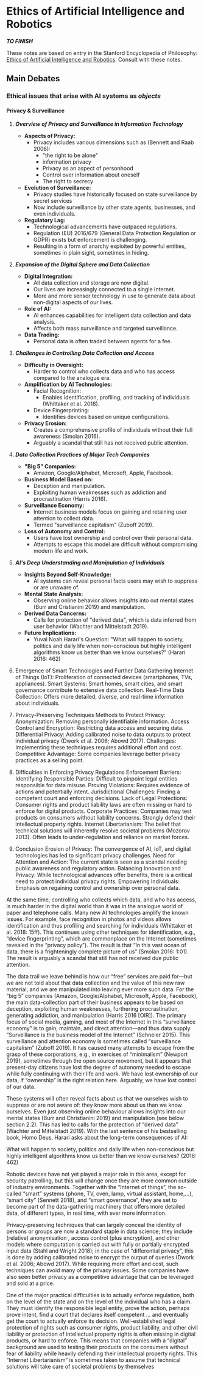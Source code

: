 # Ethics of Artificial Intelligence and Robotics

***TO FINISH***

These notes are based on entry in the Stanford Encyclopedia of Philosophy: [Ethics of Artificial Intelligence and Robotics](https://plato.stanford.edu/entries/ethics-ai/#PrivSurv). Consult with these notes.

## Main Debates

### Ethical issues that arise with AI systems as *objects*

#### Privacy & Surveillance

1. ***Overview of Privacy and Surveillance in Information Technology***
    * **Aspects of Privacy:**
        * Privacy includes various dimensions such as (Bennett and Raab 2006):
            * "the right to be alone"
            * information privacy
            * Privacy as an aspect of personhood
            * Control over information about oneself
            * The right to secrecy
    * **Evolution of Surveillance:**
        * Privacy studies have historically focused on state surveillance by secret services
        * Now include surveillance by other state agents, businesses, and even individuals.
    * **Regulatory Lag:**
        * Technological advancements have outpaced regulations.
        * Regulation (EU) 2016/679 (General Data Protection Regulation or GDPR) exists but enforcement is challenging.
        * Resulting in a form of anarchy exploited by powerful entities, sometimes in plain sight, sometimes in hiding.
1. ***Expansion of the Digital Sphere and Data Collection***
    * **Digital Integration:**
        * All data collection and storage are now digital.
        * Our lives are increasingly connected to a single Internet.
        * More and more sensor technology in use to generate data about non-digital aspects of our lives.
    * **Role of AI:**
        * AI enhances capabilities for intelligent data collection and data analysis.
        * Affects both mass surveillance and targeted surveillance.
    * **Data Trading:**
        * Personal data is often traded between agents for a fee.
1. ***Challenges in Controlling Data Collection and Access***
    * **Difficulty in Oversight:**
        * Harder to control who collects data and who has access compared to the analogue era.
    * **Amplification by AI Technologies:**
        * Facial Recognition:
            * Enables identification, profiling, and tracking of individuals (Whittaker et al. 2018).
        * Device Fingerprinting:
            * Identifies devices based on unique configurations.
    * **Privacy Erosion:**
        * Creates a comprehensive profile of individuals without their full awareness (Smolan 2016).
        * Arguably a scandal that still has not received public attention.
1. ***Data Collection Practices of Major Tech Companies***
    * **"Big 5" Companies:**
        * Amazon, Google/Alphabet, Microsoft, Apple, Facebook.
    * **Business Model Based on:**
        * Deception and manipulation.
        * Exploiting human weaknesses such as addiction and procrastination (Harris 2016).
    * **Surveillance Economy:**
        * Internet business models focus on gaining and retaining user attention to collect data.
        * Termed "surveillance capitalism" (Zuboff 2019).
    * **Loss of Autonomy and Control:**
        * Users have lost ownership and control over their personal data.
        * Attempts to escape this model are difficult without compromising modern life and work.
1. ***AI's Deep Understanding and Manipulation of Individuals***
    * **Insights Beyond Self-Knowledge:**
        * AI systems can reveal personal facts users may wish to suppress or are unaware of.
    * **Mental State Analysis:**
        * Observing online behavior allows insights into out mental states (Burr and Cristianini 2019) and manipulation.
    * **Derived Data Concerns:**
        * Calls for protection of "derived data", which is data inferred from user behavior (Wachter and Mittelstadt 2019).
    * **Future Implications:**
        * Yuval Noah Harari's Question: "What will happen to society, politics and daily life when non-conscious but highly intelligent algorithms know us better than we know ourselves?" (Harari 2016: 462)

6. Emergence of Smart Technologies and Further Data Gathering
Internet of Things (IoT):
Proliferation of connected devices (smartphones, TVs, appliances).
Smart Systems:
Smart homes, smart cities, and smart governance contribute to extensive data collection.
Real-Time Data Collection:
Offers more detailed, diverse, and real-time information about individuals.
7. Privacy-Preserving Techniques
Methods to Protect Privacy:
Anonymization: Removing personally identifiable information.
Access Control and Encryption: Restricting data access and securing data.
Differential Privacy:
Adding calibrated noise to data outputs to protect individual privacy (Dwork et al. 2006; Abowd 2017).
Challenges:
Implementing these techniques requires additional effort and cost.
Competitive Advantage:
Some companies leverage better privacy practices as a selling point.
8. Difficulties in Enforcing Privacy Regulations
Enforcement Barriers:
Identifying Responsible Parties: Difficult to pinpoint legal entities responsible for data misuse.
Proving Violations: Requires evidence of actions and potentially intent.
Jurisdictional Challenges: Finding a competent court and enforcing decisions.
Lack of Legal Protections:
Consumer rights and product liability laws are often missing or hard to enforce for digital products.
Corporate Practices:
Companies may test products on consumers without liability concerns.
Strongly defend their intellectual property rights.
Internet Libertarianism:
The belief that technical solutions will inherently resolve societal problems (Mozorov 2013).
Often leads to under-regulation and reliance on market forces.
9. Conclusion
Erosion of Privacy:
The convergence of AI, IoT, and digital technologies has led to significant privacy challenges.
Need for Attention and Action:
The current state is seen as a scandal needing public awareness and regulatory action.
Balancing Innovation and Privacy:
While technological advances offer benefits, there is a critical need to protect individual privacy rights.
Empowering Individuals:
Emphasis on regaining control and ownership over personal data.


At the same time, controlling who collects which data, and who has access, is much harder in the digital world than it was in the analogue world of paper and telephone calls. Many new AI technologies amplify the known issues. For example, face recognition in photos and videos allows identification and thus profiling and searching for individuals (Whittaker et al. 2018: 15ff). This continues using other techniques for identification, e.g., “device fingerprinting”, which are commonplace on the Internet (sometimes revealed in the “privacy policy”). The result is that “In this vast ocean of data, there is a frighteningly complete picture of us” (Smolan 2016: 1:01). The result is arguably a scandal that still has not received due public attention.

The data trail we leave behind is how our “free” services are paid for—but we are not told about that data collection and the value of this new raw material, and we are manipulated into leaving ever more such data. For the “big 5” companies (Amazon, Google/Alphabet, Microsoft, Apple, Facebook), the main data-collection part of their business appears to be based on deception, exploiting human weaknesses, furthering procrastination, generating addiction, and manipulation (Harris 2016 [OIR]). The primary focus of social media, gaming, and most of the Internet in this “surveillance economy” is to gain, maintain, and direct attention—and thus data supply. “Surveillance is the business model of the Internet” (Schneier 2015). This surveillance and attention economy is sometimes called “surveillance capitalism” (Zuboff 2019). It has caused many attempts to escape from the grasp of these corporations, e.g., in exercises of “minimalism” (Newport 2019), sometimes through the open source movement, but it appears that present-day citizens have lost the degree of autonomy needed to escape while fully continuing with their life and work. We have lost ownership of our data, if “ownership” is the right relation here. Arguably, we have lost control of our data.

These systems will often reveal facts about us that we ourselves wish to suppress or are not aware of: they know more about us than we know ourselves. Even just observing online behaviour allows insights into our mental states (Burr and Christianini 2019) and manipulation (see below section 2.2). This has led to calls for the protection of “derived data” (Wachter and Mittelstadt 2019). With the last sentence of his bestselling book, Homo Deus, Harari asks about the long-term consequences of AI:

What will happen to society, politics and daily life when non-conscious but highly intelligent algorithms know us better than we know ourselves? (2016: 462)

Robotic devices have not yet played a major role in this area, except for security patrolling, but this will change once they are more common outside of industry environments. Together with the “Internet of things”, the so-called “smart” systems (phone, TV, oven, lamp, virtual assistant, home,…), “smart city” (Sennett 2018), and “smart governance”, they are set to become part of the data-gathering machinery that offers more detailed data, of different types, in real time, with ever more information.

Privacy-preserving techniques that can largely conceal the identity of persons or groups are now a standard staple in data science; they include (relative) anonymisation , access control (plus encryption), and other models where computation is carried out with fully or partially encrypted input data (Stahl and Wright 2018); in the case of “differential privacy”, this is done by adding calibrated noise to encrypt the output of queries (Dwork et al. 2006; Abowd 2017). While requiring more effort and cost, such techniques can avoid many of the privacy issues. Some companies have also seen better privacy as a competitive advantage that can be leveraged and sold at a price.

One of the major practical difficulties is to actually enforce regulation, both on the level of the state and on the level of the individual who has a claim. They must identify the responsible legal entity, prove the action, perhaps prove intent, find a court that declares itself competent … and eventually get the court to actually enforce its decision. Well-established legal protection of rights such as consumer rights, product liability, and other civil liability or protection of intellectual property rights is often missing in digital products, or hard to enforce. This means that companies with a “digital” background are used to testing their products on the consumers without fear of liability while heavily defending their intellectual property rights. This “Internet Libertarianism” is sometimes taken to assume that technical solutions will take care of societal problems by themselves 